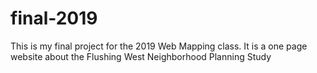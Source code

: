 # final-2019
This is my final project for the 2019 Web Mapping class. It is a one page website about the Flushing West Neighborhood Planning Study
